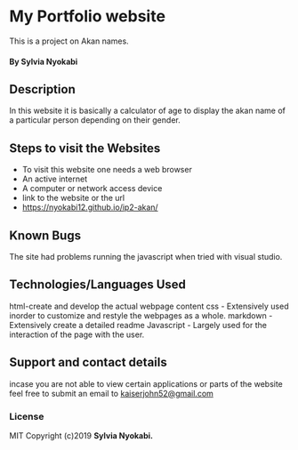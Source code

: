 # My Portfolio website
This is a project on Akan names.
#### By **Sylvia Nyokabi**
## Description
In this website it is basically a calculator of age to display the akan name of a particular person depending on their gender.
## Steps to visit the Websites
* To visit this website one needs a web browser
* An active internet
* A computer or network access device
* link to the website or the url
* https://nyokabi12.github.io/ip2-akan/

## Known Bugs
The site had problems running the javascript when tried with visual studio.
## Technologies/Languages Used
html-create and develop the actual webpage content
css - Extensively used inorder to customize and restyle the webpages as a whole.
markdown - Extensively create a detailed readme
Javascript - Largely used for the interaction of the page with the user.
## Support and contact details
incase you are not able to view certain applications or parts of the website feel free to submit an email to kaiserjohn52@gmail.com

### License
MIT
Copyright (c)2019 **Sylvia Nyokabi.**
